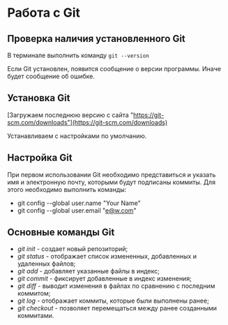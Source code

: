 # Работа с Git

## Проверка наличия установленного Git

В терминале выполнить команду ```git --version```

Если Git установлен, появится сообщение о версии программы. Иначе будет сообщение об ошибке.

## Установка Git

[Загружаем последнюю версию с сайта "https://git-scm.com/downloads"](https://git-scm.com/downloads)

Устанавливаем с настройками по умолчанию.

## Настройка Git

При первом использовании Git необходимо представиться и указать имя и электронную почту, которыми будут подписаны коммиты. Для этого необходимо выполнить команды:
* git config --global user.name "Your Name"
* git config --global user.email "e@w.com"

## Основные команды Git

* *git init* - создает новый репозиторий;
* *git status* - отображает список измененных, добавленных и удаленных файлов;
* *git add* - добавляет указанные файлы в индекс;
* *git commit* - фиксирует добавленные в индекс изменения;
* *git diff* - выводит изменения в файлах по сравнению с последним коммитом;
* *git log* -  отображает коммиты, которые были выполнены ранее;
* *git checkout* - позволяет перемещаться между ранее созданными коммитами.

